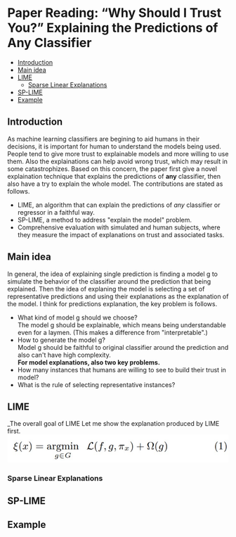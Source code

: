 # Paper Reading: “Why Should I Trust You?” Explaining the Predictions of Any Classifier
- [Introduction](#introduction)
- [Main idea](#main-idea)
- [LIME](#lime)
  - [Sparse Linear Explanations](#sparse-linear-explanations)
- [SP-LIME](#sp-lime)
- [Example](#example)
## Introduction
As machine learning classifiers are begining to aid humans in their decisions, it is important for human to understand the models being used. People tend to give more trust to explainable models and more willing to use them. Also the explainations can help avoid wrong trust, which may result in some catastrophizes. Based on this concern, the paper first give a novel explaination technique that explains the predictions of __any__ classifier, then also have a try to explain the whole model. The contributions are stated as follows.<br>
* LIME, an algorithm that can explain the predictions of _any_ classifier or regressor in a faithful way.<br>
* SP-LIME, a method to address "explain the model" problem.<br>
* Comprehensive evaluation with simulated and human subjects, where they measure the impact of explanations on trust and associated tasks.<br>
## Main idea
  In general, the idea of explaining single prediction is finding a model g to simulate the behavior of the classifier around the prediction that being explained. Then the idea of explaning the model is selecting a set of representative predictions and using their explanations as the explanation of the model. I think for predictions explanation, the key problem is follows.
  * What kind of model g should we choose?<br>
  The model g should be explainable, which means being understandable even for a laymen. (This makes a difference from "interpretable".)<br>
  * How to generate the model g?<br>
  Model g should be faithful to original classifier around the prediction and also can't have high complexity.<br>
__For model explanations, also two key problems.__
  * How many instances that humans are willing to see to build their trust in model?
  * What is the rule of selecting representative instances?
## LIME
_The overall goal of LIME
Let me show the explanation produced by LIME first.<br>
![](https://github.com/Yuehan717/Explainable-AI/blob/master/Why%20should%20I%20trust%20you%3F/function1.jpg)<br>

### Sparse Linear Explanations

## SP-LIME

## Example
